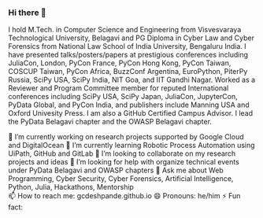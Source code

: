 ### Hi there 👋

I hold M.Tech. in Computer Science and Engineering from Visvesvaraya Technological University, Belagavi and PG Diploma in  Cyber Law and Cyber Forensics from National Law School of India University, Bengaluru India. I have presented talks/posters/papers at prestigious conferences including JuliaCon, London, PyCon France, PyCon Hong Kong, PyCon Taiwan, COSCUP Taiwan, PyCon Africa, BuzzConf Argentina, EuroPython, PiterPy Russia, SciPy USA, SciPy India, NIT Goa, and IIT Gandhi Nagar. Worked as a Reviewer and Program Committee member for reputed International conferences including SciPy USA, SciPy Japan, JuliaCon, JupyterCon, PyData Global, and PyCon India, and publishers include Manning USA and Oxford Univesity Press. I am also a GitHub Certified Campus Advisor. I lead the PyData Belagavi chapter and the OWASP Belagavi chapter.

🔭 I’m currently working on research projects supported by Google Cloud and DigitalOcean
🌱 I’m currently learning Robotic Process Automation using UiPath, GitHub and GitLab
👯 I’m looking to collaborate on my research projects and ideas
🤔 I’m looking for help with organize technical events under PyData Belagavi and OWASP chapters
💬 Ask me about Web Programming, Cyber Security, Cyber Forensics, Artificial Intelligence, Python, Julia, Hackathons, Mentorship  
📫 How to reach me: gcdeshpande.github.io
😄 Pronouns: he/him
⚡ Fun fact: 


